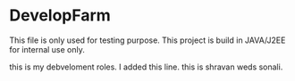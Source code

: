 # DevelopFarm
This file is only used for testing purpose.
This project is build in JAVA/J2EE for internal use only.

this is my debveloment roles.
I added this line.
this is shravan weds sonali.